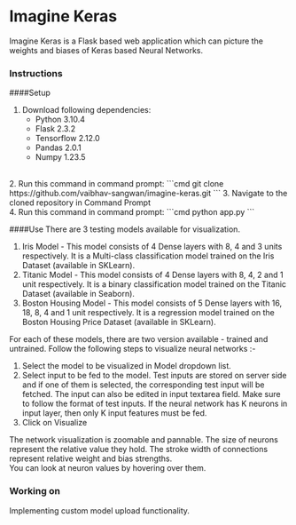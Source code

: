 # Imagine Keras
Imagine Keras is a Flask based web application which can picture the weights and biases of Keras based Neural Networks.
### Instructions
####Setup
1. Download following dependencies:
    * Python 3.10.4
    * Flask 2.3.2
    * Tensorflow 2.12.0
    * Pandas 2.0.1
    * Numpy 1.23.5
<br />
2. Run this command in command prompt:
```cmd
git clone https://github.com/vaibhav-sangwan/imagine-keras.git
```
3. Navigate to the cloned repository in Command Prompt
<br />
4. Run this command in command prompt:
```cmd
python app.py
```

####Use
There are 3 testing models available for visualization.
1. Iris Model - This model consists of 4 Dense layers with 8, 4 and 3 units respectively. It is a Multi-class classification model trained on the Iris Dataset (available in SKLearn).
2. Titanic Model - This model consists of 4 Dense layers with 8, 4, 2 and 1 unit respectively. It is a binary classification model trained on the Titanic Dataset (available in Seaborn).
3. Boston Housing Model - This model consists of 5 Dense layers with 16, 18, 8, 4 and 1 unit respectively. It is a regression model trained on the Boston Housing Price Dataset (available in SKLearn).

For each of these models, there are two version available - trained and untrained.
Follow the following steps to visualize neural networks :-
1. Select the model to be visualized in Model dropdown list.
2. Select input to be fed to the model. Test inputs are stored on server side and if one of them is selected, the corresponding test input will be fetched. The input can also be edited in input textarea field. Make sure to follow the format of test inputs. If the neural network has K neurons in input layer, then only K input features must be fed.
3. Click on Visualize

The network visualization is zoomable and pannable. The size of neurons represent the relative value they hold. The stroke width of connections represent relative weight and bias strengths.<br />
You can look at neuron values by hovering over them.

### Working on
Implementing custom model upload functionality.